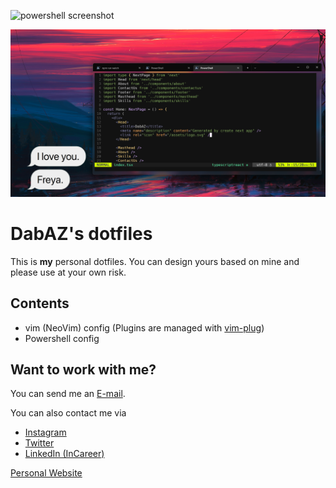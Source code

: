![powershell screenshot](./images/pic-1.png)

![nvim screenshot](./images/pic-2.png)

# DabAZ's dotfiles

This is **my** personal dotfiles. You can design yours based on mine and please use at your own risk.

## Contents
- vim (NeoVim) config (Plugins are managed with [vim-plug](https://github.com/junegunn/vim-plug))
- Powershell config

## Want to work with me?

You can send me an [E-mail](mailto:dieboldhan123@gmail.com).

You can also contact me via 
- [Instagram](https://www.instagram.com/dabaz_luvs_hot_girls/)
- [Twitter](https://twitter.com/dab_az/)
- [LinkedIn (InCareer)](https://www.linkedin.cn/incareer/in/diebold-dai-816814177)

[Personal Website](https://dabaz.vercel.app)
